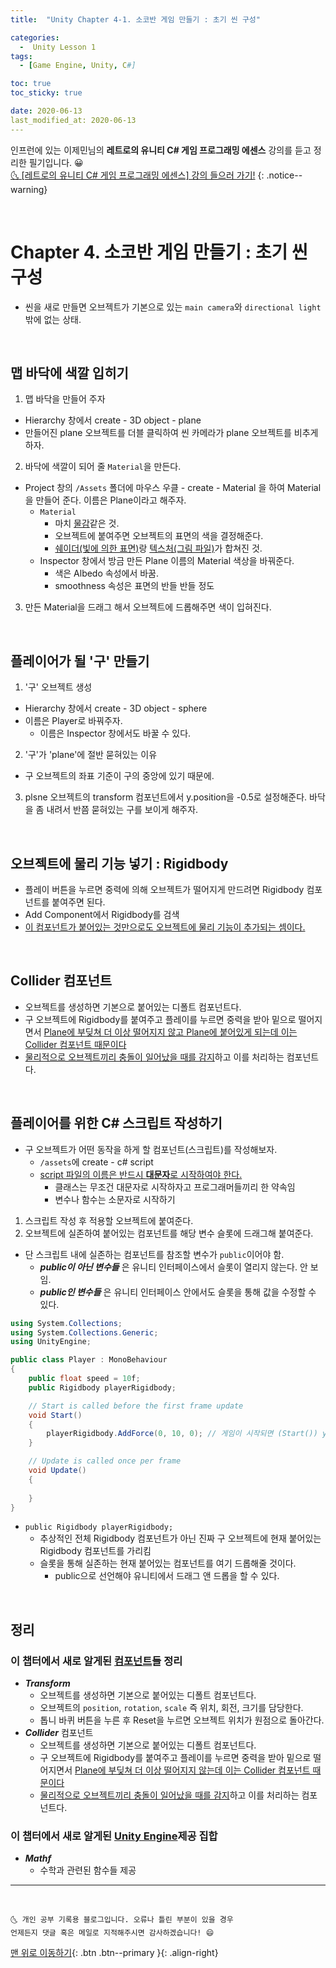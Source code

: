```yaml
---
title:  "Unity Chapter 4-1. 소코반 게임 만들기 : 초기 씬 구성" 

categories:
  -  Unity Lesson 1 
tags:
  - [Game Engine, Unity, C#]

toc: true
toc_sticky: true

date: 2020-06-13
last_modified_at: 2020-06-13
---
```


인프런에 있는 이제민님의 **레트로의 유니티 C# 게임 프로그래밍 에센스** 강의를 듣고 정리한 필기입니다. 😀  
[🌜 [레트로의 유니티 C# 게임 프로그래밍 에센스] 강의 들으러 가기!](https://www.inflearn.com/course/%EC%9C%A0%EB%8B%88%ED%8B%B0-%EA%B2%8C%EC%9E%84-%ED%94%84%EB%A1%9C%EA%B7%B8%EB%9E%98%EB%B0%8D-%EC%97%90%EC%84%BC%EC%8A%A4)
{: .notice--warning}

<br>

# Chapter 4. 소코반 게임 만들기 : 초기 씬 구성
- 씬을 새로 만들면 오브젝트가 기본으로 있는 `main camera`와 `directional light`밖에 없는 상태. 

<br>

## 맵 바닥에 색깔 입히기
1. 맵 바닥을 만들어 주자
  - Hierarchy 창에서 create - 3D object - plane
  - 만들어진 plane 오브젝트를 더블 클릭하여 씬 카메라가 plane 오브젝트를 비추게 하자.
2. 바닥에 색깔이 되어 줄 `Material`을 만든다.
  - Project 창의 `/Assets` 폴더에 마우스 우클 - create - Material 을 하여 Material을 만들어 준다. 이름은 Plane이라고 해주자.
    - `Material`
      - 마치 <u>물감</u>같은 것.
      - 오브젝트에 붙여주면 오브젝트의 표면의 색을 결정해준다.
      - <u>쉐이더(빛에 의한 표면)</u>랑 <u>텍스처(그림 파일)</u>가 합쳐진 것.
    - Inspector 창에서 방금 만든 Plane 이름의 Material 색상을 바꿔준다. 
      - 색은 Albedo 속성에서 바꿈.
      - smoothness 속성은 표면의 반들 반들 정도
3. 만든 Material을 드래그 해서 오브젝트에 드롭해주면 색이 입혀진다.

<br>

## 플레이어가 될 '구' 만들기

1. '구' 오브젝트 생성
  - Hierarchy 창에서 create - 3D object - sphere
  - 이름은 Player로 바꿔주자.
    - 이름은 Inspector 창에서도 바꿀 수 있다. 
2. '구'가 'plane'에 절반 묻혀있는 이유
  - 구 오브젝트의 좌표 기준이 구의 중앙에 있기 때문에.
3. plsne 오브젝트의 transform 컴포넌트에서 y.position을 -0.5로 설정해준다. 바닥을 좀 내려서 반쯤 묻혀있는 구를 보이게 해주자.

<br>

## 오브젝트에 물리 기능 넣기 : Rigidbody
- 플레이 버튼을 누르면 중력에 의해 오브젝트가 떨어지게 만드려면 Rigidbody 컴포넌트를 붙여주면 된다.
- Add Component에서 Rigidbody를 검색
- <u>이 컴포넌트가 붙어있는 것만으로도 오브젝트에 물리 기능이 추가되는 셈이다.</u>

<br>

## Collider 컴포넌트
- 오브젝트를 생성하면 기본으로 붙어있는 디폴트 컴포넌트다.
- 구 오브젝트에 Rigidbody를 붙여주고 플레이를 누르면 중력을 받아 밑으로 떨어지면서 <u>Plane에 부딪쳐 더 이상 떨어지지 않고 Plane에 붙어있게 되는데 이는 Collider 컴포넌트 때문이다</u>
- <u>물리적으로 오브젝트끼리 충돌이 일어났을 때를 감지</u>하고 이를 처리하는 컴포넌트다.
  
<br>

## 플레이어를 위한 C# 스크립트 작성하기

- 구 오브젝트가 어떤 동작을 하게 할 컴포넌트(스크립트)를 작성해보자.
  - `/assets`에 create - c# script
  - <u>script 파일의 이름은 반드시 **대문자**로 시작하여야 한다.</u>
    - 클래스는 무조건 대문자로 시작하자고 프로그래머들끼리 한 약속임
    - 변수나 함수는 소문자로 시작하기

1. 스크립트 작성 후 적용할 오브젝트에 붙여준다.
2. 오브젝트에 실존하여 붙어있는 컴포넌트를 해당 변수 슬롯에 드래그해 붙여준다.
  - 단 스크립트 내에 실존하는 컴포넌트를 참조할 변수가 `public`이어야 함.
    - ***public이 아닌 변수들*** 은 유니티 인터페이스에서 슬롯이 열리지 않는다. 안 보임. 
    - ***public인 변수들*** 은 유니티 인터페이스 안에서도 슬롯을 통해 값을 수정할 수 있다.

```c#
using System.Collections;
using System.Collections.Generic;
using UnityEngine;

public class Player : MonoBehaviour
{
    public float speed = 10f;
    public Rigidbody playerRigidbody; 

    // Start is called before the first frame update
    void Start()
    {
        playerRigidbody.AddForce(0, 10, 0); // 게임이 시작되면 (Start()) y방향으로 10 만큼의 힘을 준다. 플레이어 오브젝트가 하늘로 승천할 것..
    }

    // Update is called once per frame
    void Update()
    {
        
    }
}
```

- `public Rigidbody playerRigidbody;`
  - 추상적인 전체 Rigidbody 컴포넌트가 아닌 진짜 구 오브젝트에 현재 붙어있는 Rigidbody 컴포넌트를 가리킴
  - 슬롯을 통해 실존하는 현재 붙어있는 컴포넌트를 여기 드롭해줄 것이다.
    - public으로 선언해야 유니티에서 드래그 앤 드롭을 할 수 있다. 

<br>

## 정리

### 이 챕터에서 새로 알게된 <u>컴포넌트</u>들 정리 
- ***Transform***
  - 오브젝트를 생성하면 기본으로 붙어있는 디폴트 컴포넌트다.
  - 오브젝트의 `position`, `rotation`, `scale` 즉 위치, 회전, 크기를 담당한다. 
  - 톱니 바퀴 버튼을 누른 후 Reset을 누르면 오브젝트 위치가 원점으로 돌아간다.
- ***Collider*** 컴포넌트
  - 오브젝트를 생성하면 기본으로 붙어있는 디폴트 컴포넌트다.
  - 구 오브젝트에 Rigidbody를 붙여주고 플레이를 누르면 중력을 받아 밑으로 떨어지면서 <u>Plane에 부딪쳐 더 이상 떨어지지 않는데 이는 Collider 컴포넌트 때문이다</u>
  - <u>물리적으로 오브젝트끼리 충돌이 일어났을 때를 감지</u>하고 이를 처리하는 컴포넌트다.

### 이 챕터에서 새로 알게된 <u>Unity Engine</u>제공 집합

- ***Mathf***
  - 수학과 관련된 함수들 제공

***
<br>

    🌜 개인 공부 기록용 블로그입니다. 오류나 틀린 부분이 있을 경우 
    언제든지 댓글 혹은 메일로 지적해주시면 감사하겠습니다! 😄

[맨 위로 이동하기](#){: .btn .btn--primary }{: .align-right}